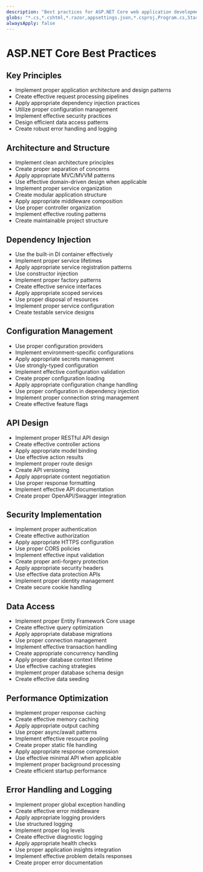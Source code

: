 ```yaml
---
description: "Best practices for ASP.NET Core web application development"
globs: "*.cs,*.cshtml,*.razor,appsettings.json,*.csproj,Program.cs,Startup.cs"
alwaysApply: false
---
```


# ASP.NET Core Best Practices

## Key Principles

- Implement proper application architecture and design patterns
- Create effective request processing pipelines
- Apply appropriate dependency injection practices
- Utilize proper configuration management
- Implement effective security practices
- Design efficient data access patterns
- Create robust error handling and logging

## Architecture and Structure

- Implement clean architecture principles
- Create proper separation of concerns
- Apply appropriate MVC/MVVM patterns
- Use effective domain-driven design when applicable
- Implement proper service organization
- Create modular application structure
- Apply appropriate middleware composition
- Use proper controller organization
- Implement effective routing patterns
- Create maintainable project structure

## Dependency Injection

- Use the built-in DI container effectively
- Implement proper service lifetimes
- Apply appropriate service registration patterns
- Use constructor injection
- Implement proper factory patterns
- Create effective service interfaces
- Apply appropriate scoped services
- Use proper disposal of resources
- Implement proper service configuration
- Create testable service designs

## Configuration Management

- Use proper configuration providers
- Implement environment-specific configurations
- Apply appropriate secrets management
- Use strongly-typed configuration
- Implement effective configuration validation
- Create proper configuration loading
- Apply appropriate configuration change handling
- Use proper configuration in dependency injection
- Implement proper connection string management
- Create effective feature flags

## API Design

- Implement proper RESTful API design
- Create effective controller actions
- Apply appropriate model binding
- Use effective action results
- Implement proper route design
- Create API versioning
- Apply appropriate content negotiation
- Use proper response formatting
- Implement effective API documentation
- Create proper OpenAPI/Swagger integration

## Security Implementation

- Implement proper authentication
- Create effective authorization
- Apply appropriate HTTPS configuration
- Use proper CORS policies
- Implement effective input validation
- Create proper anti-forgery protection
- Apply appropriate security headers
- Use effective data protection APIs
- Implement proper identity management
- Create secure cookie handling

## Data Access

- Implement proper Entity Framework Core usage
- Create effective query optimization
- Apply appropriate database migrations
- Use proper connection management
- Implement effective transaction handling
- Create appropriate concurrency handling
- Apply proper database context lifetime
- Use effective caching strategies
- Implement proper database schema design
- Create effective data seeding

## Performance Optimization

- Implement proper response caching
- Create effective memory caching
- Apply appropriate output caching
- Use proper async/await patterns
- Implement effective resource pooling
- Create proper static file handling
- Apply appropriate response compression
- Use effective minimal API when applicable
- Implement proper background processing
- Create efficient startup performance

## Error Handling and Logging

- Implement proper global exception handling
- Create effective error middleware
- Apply appropriate logging providers
- Use structured logging
- Implement proper log levels
- Create effective diagnostic logging
- Apply appropriate health checks
- Use proper application insights integration
- Implement effective problem details responses
- Create proper error documentation
